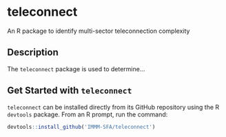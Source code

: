 # teleconnect
An R package to identify multi-sector teleconnection complexity

## Description
The `teleconnect` package is used to determine...

## Get Started with `teleconnect`
`teleconnect` can be installed directly from its GitHub repository using the R `devtools` package. From an R prompt, run the command:

```r
devtools::install_github('IMMM-SFA/teleconnect')
```
